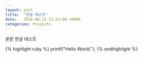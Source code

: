 ```yaml
---
layout: post
title:  "한글 테스트"
date:   2018-08-13 13:23:00 +0900
categories: Projects
---
```


본문 한글 테스트

{% highlight ruby %}
printf("Hello World.");
{% endhighlight %}